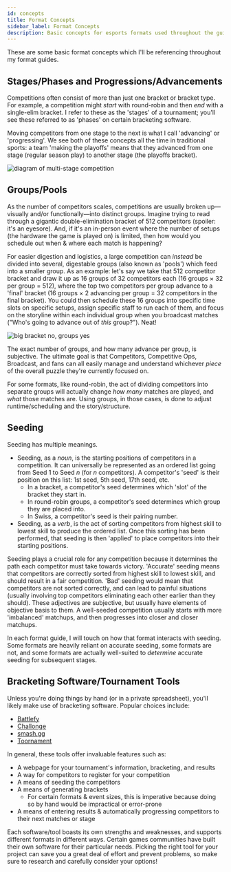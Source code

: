 ```yaml
---
id: concepts
title: Format Concepts
sidebar_label: Format Concepts
description: Basic concepts for esports formats used throughout the guides in this handbook
---
```


These are some basic format concepts which I'll be referencing throughout my format guides.

## Stages/Phases and Progressions/Advancements

Competitions often consist of more than just one bracket or bracket type.
For example, a competition might *start* with round-robin and then *end* with a single-elim bracket.
I refer to these as the 'stages' of a tournament; you'll see these referred to as 'phases' on certain bracketing software.

Moving competitors from one stage to the next is what I call 'advancing' or 'progressing'.
We see both of these concepts all the time in traditional sports:
 a team 'making the playoffs' means that they advanced from one stage (regular season play) to another stage (the playoffs bracket).

![diagram of multi-stage competition](/img/format-guides/concepts-multi-stage.png)

## Groups/Pools

As the number of competitors scales, competitions are usually broken up—visually and/or functionally—into distinct groups.
Imagine trying to read through a gigantic double-elimination bracket of 512 competitors (spoiler: it's an eyesore).
And, if it's an in-person event where the number of setups (the hardware the game is played on) is limited, then how would you schedule out when & where each match is happening?

For easier digestion and logistics, a large competition can *instead* be divided into several, digestable groups (also known as 'pools') which feed into a smaller group.
As an example: let's say we take that 512 competitor bracket and draw it up as 16 groups of 32 competitors each (16 groups × 32 per group = 512), where the top two competitors per group advance to a 'final' bracket (16 groups × 2 advancing per group = 32 competitors in the final bracket).
You could then schedule these 16 groups into specific time slots on specific setups, assign specific staff to run each of them, and focus on the storyline within each individual group when you broadcast matches ("Who's going to advance out of *this* group?").
Neat!

![big bracket no, groups yes](/img/format-guides/concepts-GroupsPools.png)

The exact number of groups, and how many advance per group, is subjective.
The ultimate goal is that Competitors, Competitive Ops, Broadcast, and fans can all easily manage and understand whichever *piece* of the overall puzzle they're currently focused on.

For some formats, like round-robin, the act of dividing competitors into separate groups will actually change *how many* matches are played, and *what* those matches are.
Using groups, in those cases, is done to adjust runtime/scheduling and the story/structure.

## Seeding

Seeding has multiple meanings.

* Seeding, as a *noun*, is the starting positions of competitors in a competition.
 It can universally be represented as an ordered list going from Seed 1 to Seed *n* (for *n* competitors).
 A competitor's 'seed' is their position on this list: 1st seed, 5th seed, 17th seed, etc.
  * In a bracket, a competitor's seed determines which 'slot' of the bracket they start in.
  * In round-robin groups, a competitor's seed determines which group they are placed into.
  * In Swiss, a competitor's seed is their pairing number.
* Seeding, as a *verb*, is the act of sorting competitors from highest skill to lowest skill to produce the ordered list.
 Once this sorting has been performed, that seeding is then 'applied' to place competitors into their starting positions.

Seeding plays a crucial role for any competition because it determines the path each competitor must take towards victory.
'Accurate' seeding means that competitors are correctly sorted from highest skill to lowest skill, and should result in a fair competition.
'Bad' seeding would mean that competitors are not sorted correctly, and can lead to painful situations (usually involving top competitors eliminating each other earlier than they should).
These adjectives are subjective, but usually have elements of objective basis to them.
A well-seeded competition usually starts with more 'imbalanced' matchups, and then progresses into closer and closer matchups.

In each format guide, I will touch on how that format interacts with seeding.
Some formats are heavily reliant on accurate seeding, some formats are not, and
 some formats are actually well-suited to *determine* accurate seeding for subsequent stages.

## Bracketing Software/Tournament Tools

Unless you're doing things by hand (or in a private spreadsheet), you'll likely make use of bracketing software.
Popular choices include:

* [Battlefy](https://battlefy.com)
* [Challonge](https://challonge.com)
* [smash.gg](https://smash.gg)
* [Toornament](https://toornament.com)

In general, these tools offer invaluable features such as:

* A webpage for your tournament's information, bracketing, and results
* A way for competitors to register for your competition
* A means of seeding the competitors
* A means of generating brackets
  * For certain formats & event sizes, this is imperative because doing so by hand would be impractical or error-prone
* A means of entering results & automatically progressing competitors to their next matches or stage

Each software/tool boasts its own strengths and weaknesses, and supports different formats in different ways.
Certain games communities have built their own software for their particular needs.
Picking the right tool for your project can save you a great deal of effort and prevent problems, so make sure to research and carefully consider your options!
